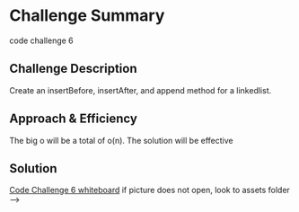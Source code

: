 # Challenge Summary
code challenge 6

## Challenge Description
Create an insertBefore, insertAfter, and append method for a linkedlist.

## Approach & Efficiency
The big o will be a total of o(n).  The solution will be effective

## Solution
[Code Challenge 6 whiteboard](/assets/ll.png)
if picture does not open, look to assets folder -->
